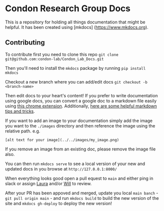 # Condon Research Group Docs
This is a repository for holding all things documentation that might be helpful. It has been created using [mkdocs] (https://www.mkdocs.org).

## Contributing
To contribute first you need to clone this repo
`git clone git@github.com:condon-lab/Condon_Lab_Docs.git`

Then you'll need to install the `mkdocs` package by running 
`pip install mkdocs`

Checkout a new branch where you can add/edit docs
`git checkout -b <branch-name>`

Then edit docs to your heart's content! 
If you prefer to write documentation using google docs, you can convert a google doc to a markdown file easily using [this chrome extension](https://workspace.google.com/marketplace/app/docs_to_markdown/700168918607).
Additionally, [here are some helpful markdown tips and tricks](https://www.markdownguide.org/cheat-sheet/).

If you want to add an image to your documentation simply add the image you want to the `./images` directory and then reference the image using the relative path. e.g.
```
[alt text for your image](../../images/my_image.png)
```
If you remove an image from an existing doc, please remove the image file also. 

You can then run `mkdocs serve` to see a local version of your new and updated docs in you browse at `http://127.0.0.1:8000/`

When everything looks good open a pull equest to `main` and either ping in slack or assign [Laura](https://github.com/lecondon) and/or [Will](https://github.com/welytle) to review.

After your PR has been appoved and merged, update you local `main banch` - `git pull origin main` - and run `mkdocs build` to build the new version of the site and `mkdocs gh-deploy` to deploy the new version! 